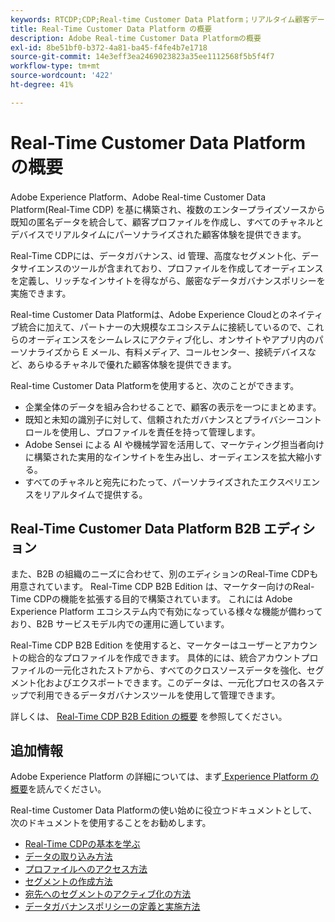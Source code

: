 ```yaml
---
keywords: RTCDP;CDP;Real-time Customer Data Platform；リアルタイム顧客データプラットフォーム；リアルタイム cdp;cdp；顧客 AI
title: Real-Time Customer Data Platform の概要
description: Adobe Real-time Customer Data Platformの概要
exl-id: 8be51bf0-b372-4a81-ba45-f4fe4b7e1718
source-git-commit: 14e3eff3ea2469023823a35ee1112568f5b5f4f7
workflow-type: tm+mt
source-wordcount: '422'
ht-degree: 41%

---
```


# Real-Time Customer Data Platform の概要

Adobe Experience Platform、Adobe Real-time Customer Data Platform(Real-Time CDP) を基に構築され、複数のエンタープライズソースから既知の匿名データを統合して、顧客プロファイルを作成し、すべてのチャネルとデバイスでリアルタイムにパーソナライズされた顧客体験を提供できます。

Real-Time CDPには、データガバナンス、id 管理、高度なセグメント化、データサイエンスのツールが含まれており、プロファイルを作成してオーディエンスを定義し、リッチなインサイトを得ながら、厳密なデータガバナンスポリシーを実施できます。

Real-time Customer Data Platformは、Adobe Experience Cloudとのネイティブ統合に加えて、パートナーの大規模なエコシステムに接続しているので、これらのオーディエンスをシームレスにアクティブ化し、オンサイトやアプリ内のパーソナライズから E メール、有料メディア、コールセンター、接続デバイスなど、あらゆるチャネルで優れた顧客体験を提供できます。

Real-time Customer Data Platformを使用すると、次のことができます。

* 企業全体のデータを組み合わせることで、顧客の表示を一つにまとめます。
* 既知と未知の識別子に対して、信頼されたガバナンスとプライバシーコントロールを使用し、プロファイルを責任を持って管理します。
* Adobe Sensei による AI や機械学習を活用して、マーケティング担当者向けに構築された実用的なインサイトを生み出し、オーディエンスを拡大縮小する。
* すべてのチャネルと宛先にわたって、パーソナライズされたエクスペリエンスをリアルタイムで提供する。

## Real-Time Customer Data Platform B2B エディション

また、B2B の組織のニーズに合わせて、別のエディションのReal-Time CDPも用意されています。 Real-Time CDP B2B Edition は、マーケター向けのReal-Time CDPの機能を拡張する目的で構築されています。 これには Adobe Experience Platform エコシステム内で有効になっている様々な機能が備わっており、B2B サービスモデル内での運用に適しています。

Real-Time CDP B2B Edition を使用すると、マーケターはユーザーとアカウントの総合的なプロファイルを作成できます。 具体的には、統合アカウントプロファイルの一元化されたストアから、すべてのクロスソースデータを強化、セグメント化およびエクスポートできます。このデータは、一元化プロセスの各ステップで利用できるデータガバナンスツールを使用して管理できます。

詳しくは、 [Real-Time CDP B2B Edition の概要](./b2b-overview.md) を参照してください。

## 追加情報

Adobe Experience Platform の詳細については、まず[ Experience Platform の概要](../landing/home.md)を読んでください。

Real-time Customer Data Platformの使い始めに役立つドキュメントとして、次のドキュメントを使用することをお勧めします。

* [Real-Time CDPの基本を学ぶ](get-started.md)
* [データの取り込み方法](sources/sources-overview.md)
* [プロファイルへのアクセス方法](profile/profile-overview.md)
* [セグメントの作成方法](segmentation/segmentation-overview.md)
* [宛先へのセグメントのアクティブ化の方法](destinations/overview.md)
* [データガバナンスポリシーの定義と実施方法](privacy/data-governance-overview.md)
